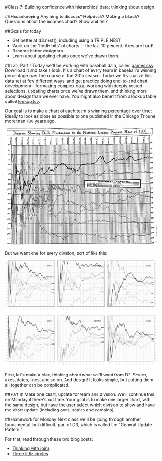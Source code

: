 #Class 7: Building confidence with hierarchical data; thinking about design.

##Housekeeping
Anything to discuss? Helpdesk? Making a bl.ock? Questions about the incomes chart? Show and tell?

##Goals for today
 * Get better at d3.nest(), including using a TRIPLE NEST
 * Work on the 'fiddly bits' of charts -- the last 10 percent. Axes are hard!
 * Become better designers
 * Learn about updating charts once we've drawn them.

##Lab, Part 1
Today we'll be working with baseball data, called [games.csv](games.csv). Download it and take a look. It's a chart of every team in baseball's winning percentage over the course of the 2015 season. Today we'll visualize this data set at few different ways, and get practice doing end-to-end chart development – formatting complex data, working with deeply nested selections, updating charts once we've drawn them, and thinking more about design than we ever have. You might also benefit from a lookup table called [lookup.tsv](lookup.tsv).

Our goal is to make a chart of each team's winning percentage over time; ideally to look as close as possible to one published in the Chicago Tribune more than 100 years ago.

<img src="Screenshot 2015-06-24 18.32.00.png">

But we want one for every division, sort of like this:

<img src="Screenshot 2016-04-11 18.33.13.png">

First, let's make a plan, thinking about what we'll want from D3. Scales, axes, dates, lines, and so on. And design! It looks simple, but putting them all together can be complicated.

##Part II: Make one chart, update for team and division.
We'll continue this on Monday if there's not time. Your goal is to make one larger chart, with the same design, but have the user select which division to show and have the chart update (including axes, scales and domains).

##Homework for Monday
Next class we'll be going through another fundamental, but difficult, part of D3, which is called the "General Update Pattern." 

For that, read through these two blog posts:
 * [Thinking with joins](https://bost.ocks.org/mike/join/)
 * [Three little circles](https://bost.ocks.org/mike/circles/)